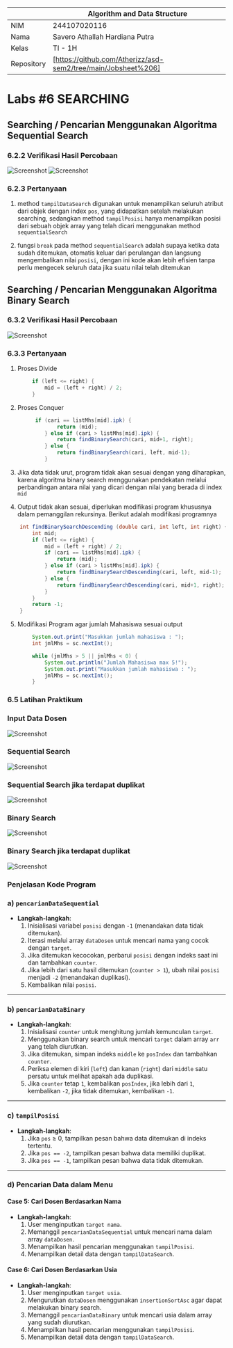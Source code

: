 
|  | Algorithm and Data Structure |
|--|--|
| NIM |  244107020116|
| Nama |  Savero Athallah Hardiana Putra |
| Kelas | TI - 1H |
| Repository | [https://github.com/Atherizz/asd-sem2/tree/main/Jobsheet%206]  |

# Labs #6 SEARCHING

## Searching / Pencarian Menggunakan Algoritma Sequential Search

### 6.2.2 Verifikasi Hasil Percobaan 

 ![Screenshot](img/input1.png)
  ![Screenshot](img/output1.png)

### 6.2.3 Pertanyaan
1. method `tampilDataSearch` digunakan untuk menampilkan seluruh atribut dari objek dengan index `pos`, yang didapatkan setelah melakukan searching, sedangkan method `tampilPosisi` hanya menampilkan posisi dari sebuah objek array yang telah dicari menggunakan method `sequentialSearch`

2. fungsi `break` pada method `sequentialSearch` adalah supaya ketika data sudah ditemukan, otomatis keluar dari perulangan dan langsung mengembalikan nilai `posisi`, dengan ini kode akan lebih efisien tanpa perlu mengecek seluruh data jika suatu nilai telah ditemukan

## Searching / Pencarian Menggunakan Algoritma Binary Search

### 6.3.2 Verifikasi Hasil Percobaan 

 ![Screenshot](img/output2.png)

### 6.3.3 Pertanyaan
1. Proses Divide
```java
        if (left <= right) {
            mid = (left + right) / 2;
        }
```

2. Proses Conquer
```java
         if (cari == listMhs[mid].ipk) {
                return (mid);
            } else if (cari > listMhs[mid].ipk) {
                return findBinarySearch(cari, mid+1, right);
            } else {
                return findBinarySearch(cari, left, mid-1);
            }
```

3. Jika data tidak urut, program tidak akan sesuai dengan yang diharapkan, karena algoritma binary search menggunakan pendekatan melalui perbandingan antara nilai yang dicari dengan nilai yang berada di index `mid`  

4. Output tidak akan sesuai, diperlukan modifikasi program khususnya dalam pemanggilan rekursinya. Berikut adalah modifikasi programnya

```java
    int findBinarySearchDescending (double cari, int left, int right) {
        int mid;
        if (left <= right) {
            mid = (left + right) / 2;
            if (cari == listMhs[mid].ipk) {
                return (mid);
            } else if (cari > listMhs[mid].ipk) {
                return findBinarySearchDescending(cari, left, mid-1);
            } else {
                return findBinarySearchDescending(cari, mid+1, right);
            }
        } 
        return -1;
    }   
```

5. Modifikasi Program agar jumlah Mahasiswa sesuai output
```java
        System.out.print("Masukkan jumlah mahasiswa : ");
        int jmlMhs = sc.nextInt();

        while (jmlMhs > 5 || jmlMhs < 0) {
            System.out.println("Jumlah Mahasiswa max 5!");
            System.out.print("Masukkan jumlah mahasiswa : ");
            jmlMhs = sc.nextInt();
        }
```

### 6.5 Latihan Praktikum

### Input Data Dosen
 ![Screenshot](img/tugas1.png)

### Sequential Search
 ![Screenshot](img/tugas2.png)

### Sequential Search jika terdapat duplikat
![Screenshot](img/tugas3.png)

### Binary Search
![Screenshot](img/tugas4.png)

### Binary Search jika terdapat duplikat
![Screenshot](img/tugas5.png)

### Penjelasan Kode Program

### **a) `pencarianDataSequential`**
- **Langkah-langkah**:
  1. Inisialisasi variabel `posisi` dengan `-1` (menandakan data tidak ditemukan).
  2. Iterasi melalui array `dataDosen` untuk mencari nama yang cocok dengan `target`.
  3. Jika ditemukan kecocokan, perbarui `posisi` dengan indeks saat ini dan tambahkan `counter`.
  4. Jika lebih dari satu hasil ditemukan (`counter > 1`), ubah nilai `posisi` menjadi `-2` (menandakan duplikasi).
  5. Kembalikan nilai `posisi`.

---

### **b) `pencarianDataBinary`**
- **Langkah-langkah**:
  1. Inisialisasi `counter` untuk menghitung jumlah kemunculan `target`.
  2. Menggunakan binary search untuk mencari `target` dalam array `arr` yang telah diurutkan.
  3. Jika ditemukan, simpan indeks `middle` ke `posIndex` dan tambahkan `counter`.
  4. Periksa elemen di kiri (`left`) dan kanan (`right`) dari `middle` satu persatu untuk melihat apakah ada duplikasi.
  5. Jika `counter` tetap `1`, kembalikan `posIndex`, jika lebih dari `1`, kembalikan `-2`, jika tidak ditemukan, kembalikan `-1`.

---

### **c) `tampilPosisi`**
- **Langkah-langkah**:
  1. Jika `pos` ≥ 0, tampilkan pesan bahwa data ditemukan di indeks tertentu.
  2. Jika `pos == -2`, tampilkan pesan bahwa data memiliki duplikat.
  3. Jika `pos == -1`, tampilkan pesan bahwa data tidak ditemukan.

---

### **d) Pencarian Data dalam Menu**
#### **Case 5: Cari Dosen Berdasarkan Nama**
- **Langkah-langkah**:
  1. User menginputkan `target nama`.
  2. Memanggil `pencarianDataSequential` untuk mencari nama dalam array `dataDosen`.
  3. Menampilkan hasil pencarian menggunakan `tampilPosisi`.
  4. Menampilkan detail data dengan `tampilDataSearch`.

#### **Case 6: Cari Dosen Berdasarkan Usia**
- **Langkah-langkah**:
  1. User menginputkan `target usia`.
  2. Mengurutkan `dataDosen` menggunakan `insertionSortAsc` agar dapat melakukan binary search.
  3. Memanggil `pencarianDataBinary` untuk mencari usia dalam array yang sudah diurutkan.
  4. Menampilkan hasil pencarian menggunakan `tampilPosisi`.
  5. Menampilkan detail data dengan `tampilDataSearch`.













